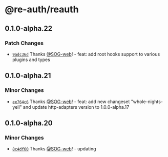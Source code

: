 # @re-auth/reauth

## 0.1.0-alpha.22

### Patch Changes

- [`9adc36d`](https://github.com/SOG-web/reauth/commit/9adc36d8680cba77dcdc0f814e92993821a48e1a) Thanks [@SOG-web](https://github.com/SOG-web)! - feat: add root hooks support to various plugins and types

## 0.1.0-alpha.21

### Minor Changes

- [`ee764c6`](https://github.com/SOG-web/reauth/commit/ee764c698ac4c476bd119f7e6e7f7a523e774a20) Thanks [@SOG-web](https://github.com/SOG-web)! - feat: add new changeset "whole-nights-yell" and update http-adapters version to 1.0.0-alpha.17

## 0.1.0-alpha.20

### Minor Changes

- [`8c4df60`](https://github.com/SOG-web/reauth/commit/8c4df60440899c162a8a40e83d9df5325c91c80f) Thanks [@SOG-web](https://github.com/SOG-web)! - updating
